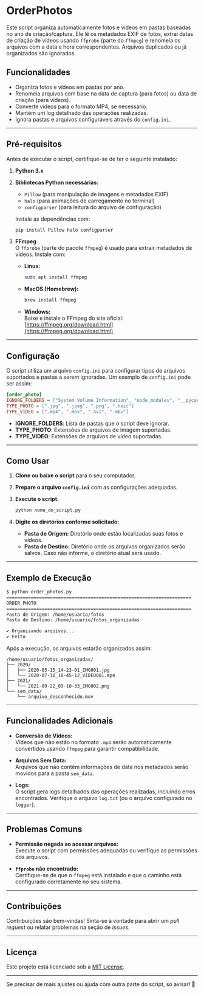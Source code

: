 # **OrderPhotos**

Este script organiza automaticamente fotos e vídeos em pastas baseadas no ano de criação/captura. Ele lê os metadados EXIF de fotos, extrai datas de criação de vídeos usando `ffprobe` (parte do `ffmpeg`) e renomeia os arquivos com a data e hora correspondentes. Arquivos duplicados ou já organizados são ignorados.

## **Funcionalidades**

- Organiza fotos e vídeos em pastas por ano.
- Renomeia arquivos com base na data de captura (para fotos) ou data de criação (para vídeos).
- Converte vídeos para o formato MP4, se necessário.
- Mantém um log detalhado das operações realizadas.
- Ignora pastas e arquivos configuráveis através do `config.ini`.

---

## **Pré-requisitos**

Antes de executar o script, certifique-se de ter o seguinte instalado:

1. **Python 3.x**  
2. **Bibliotecas Python necessárias:**  
   - `Pillow` (para manipulação de imagens e metadados EXIF)  
   - `halo` (para animações de carregamento no terminal)  
   - `configparser` (para leitura do arquivo de configuração)

   Instale as dependências com:

   ```bash
   pip install Pillow halo configparser
   ```

3. **FFmpeg**  
   O `ffprobe` (parte do pacote `ffmpeg`) é usado para extrair metadados de vídeos. Instale com:

   - **Linux:**  
     ```bash
     sudo apt install ffmpeg
     ```

   - **MacOS (Homebrew):**  
     ```bash
     brew install ffmpeg
     ```

   - **Windows:**  
     Baixe e instale o FFmpeg do site oficial: [https://ffmpeg.org/download.html](https://ffmpeg.org/download.html)

---

## **Configuração**

O script utiliza um arquivo `config.ini` para configurar tipos de arquivos suportados e pastas a serem ignoradas. Um exemplo de `config.ini` pode ser assim:

```ini
[order_photo]
IGNORE_FOLDERS = ["System Volume Information", "node_modules", "__pycache__"]
TYPE_PHOTO = [".jpg", ".jpeg", ".png", ".heic"]
TYPE_VIDEO = [".mp4", ".mov", ".avi", ".mkv"]
```

- **IGNORE_FOLDERS**: Lista de pastas que o script deve ignorar.
- **TYPE_PHOTO**: Extensões de arquivos de imagem suportadas.
- **TYPE_VIDEO**: Extensões de arquivos de vídeo suportadas.

---

## **Como Usar**

1. **Clone ou baixe o script** para o seu computador.

2. **Prepare o arquivo `config.ini`** com as configurações adequadas.

3. **Execute o script:**

   ```bash
   python nome_do_script.py
   ```

4. **Digite os diretórios conforme solicitado:**

   - **Pasta de Origem:** Diretório onde estão localizadas suas fotos e vídeos.
   - **Pasta de Destino:** Diretório onde os arquivos organizados serão salvos. Caso não informe, o diretório atual será usado.

---

## **Exemplo de Execução**

```bash
$ python order_photos.py
====================================================================
ORDER PHOTO
====================================================================
Pasta de Origem: /home/usuario/fotos
Pasta de Destino: /home/usuario/fotos_organizadas

✔ Organizando arquivos...
✔ Feito
```

Após a execução, os arquivos estarão organizados assim:

```
/home/usuario/fotos_organizadas/
├── 2020/
│   ├── 2020-05-15_14-23-01_IMG001.jpg
│   └── 2020-07-10_18-45-12_VIDEO001.mp4
├── 2021/
│   └── 2021-09-22_09-10-33_IMG002.png
└── sem_data/
    └── arquivo_desconhecido.mov
```

---

## **Funcionalidades Adicionais**

- **Conversão de Vídeos:**  
  Vídeos que não estão no formato `.mp4` serão automaticamente convertidos usando `ffmpeg` para garantir compatibilidade.

- **Arquivos Sem Data:**  
  Arquivos que não contêm informações de data nos metadados serão movidos para a pasta `sem_data`.

- **Logs:**  
  O script gera logs detalhados das operações realizadas, incluindo erros encontrados. Verifique o arquivo `log.txt` (ou o arquivo configurado no `logger`).

---

## **Problemas Comuns**

- **Permissão negada ao acessar arquivos:**  
  Execute o script com permissões adequadas ou verifique as permissões dos arquivos.

- **`ffprobe` não encontrado:**  
  Certifique-se de que o `ffmpeg` está instalado e que o caminho está configurado corretamente no seu sistema.

---

## **Contribuições**

Contribuições são bem-vindas! Sinta-se à vontade para abrir um *pull request* ou relatar problemas na seção de *issues*.

---

## **Licença**

Este projeto está licenciado sob a [MIT License](https://opensource.org/licenses/MIT).

---

Se precisar de mais ajustes ou ajuda com outra parte do script, só avisar! 🚀